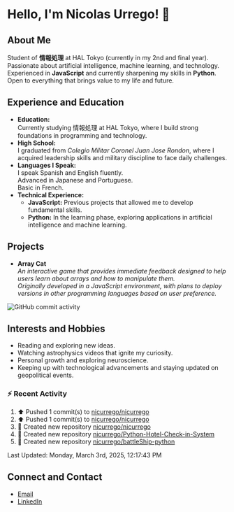 
# Hello, I'm Nicolas Urrego! 👋

## About Me
Student of **情報処理** at HAL Tokyo (currently in my 2nd and final year).  
Passionate about artificial intelligence, machine learning, and technology.  
Experienced in **JavaScript** and currently sharpening my skills in **Python**.  
Open to everything that brings value to my life and future.

## Experience and Education
- **Education:**  
  Currently studying 情報処理 at HAL Tokyo, where I build strong foundations in programming and technology.
- **High School:**  
  I graduated from *Colegio Militar Coronel Juan Jose Rondon*, where I acquired leadership skills and military discipline to face daily challenges.
- **Languages I Speak:**  
  I speak Spanish and English fluently.  
  Advanced in Japanese and Portuguese.  
  Basic in French.
- **Technical Experience:**  
  - **JavaScript:** Previous projects that allowed me to develop fundamental skills.  
  - **Python:** In the learning phase, exploring applications in artificial intelligence and machine learning.

## Projects
- **Array Cat**  
  *An interactive game that provides immediate feedback designed to help users learn about arrays and how to manipulate them.  
  Originally developed in a JavaScript environment, with plans to deploy versions in other programming languages based on user preference.*

![GitHub commit activity](https://img.shields.io/github/commit-activity/m/nicurrego/ArrayGame)
## Interests and Hobbies
- Reading and exploring new ideas.
- Watching astrophysics videos that ignite my curiosity.
- Personal growth and exploring neuroscience.
- Keeping up with technological advancements and staying updated on geopolitical events.

### :zap: Recent Activity
<!--RECENT_ACTIVITY:start-->
1. ⬆️ Pushed 1 commit(s) to [nicurrego/nicurrego](https://github.com/nicurrego/nicurrego)<br>
2. ⬆️ Pushed 1 commit(s) to [nicurrego/nicurrego](https://github.com/nicurrego/nicurrego)<br>
3. 📔 Created new repository [nicurrego/nicurrego](https://github.com/nicurrego/nicurrego)<br>
4. 📔 Created new repository [nicurrego/Python-Hotel-Check-in-System](https://github.com/nicurrego/Python-Hotel-Check-in-System)<br>
5. 📔 Created new repository [nicurrego/battleShip-python](https://github.com/nicurrego/battleShip-python)<br>
<!--RECENT_ACTIVITY:end-->

<!--RECENT_ACTIVITY:last_update-->
Last Updated: Monday, March 3rd, 2025, 12:17:43 PM
<!--RECENT_ACTIVITY:last_update_end-->

## Connect and Contact
- [Email](mailto:nicurrego+github@gmail.com)  
- [LinkedIn](https://www.linkedin.com/in/nicolasurregodiaz)




